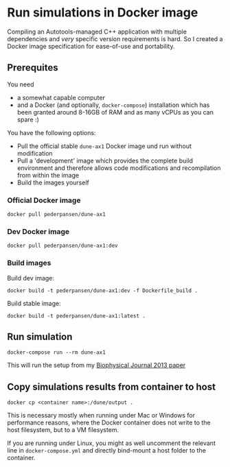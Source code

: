 # Run simulations in Docker image

Compiling an Autotools-managed C++ application with multiple dependencies and _very_ specific version requirements is hard. So I created a Docker image specification for ease-of-use and portability.

## Prerequites

You need 

- a somewhat capable computer
- and a Docker (and optionally, `docker-compose`) installation 
which has been granted around 8-16GB of RAM and as many vCPUs as you can spare :)

You have the following options:
- Pull the official stable `dune-ax1` Docker image und run without modification
- Pull a 'development' image which provides the complete build environment and therefore allows code modifications and recompilation from within the image
- Build the images yourself

### Official Docker image

```
docker pull pederpansen/dune-ax1
```

### Dev Docker image

```
docker pull pederpansen/dune-ax1:dev
```

### Build images

Build dev image:

```
docker build -t pederpansen/dune-ax1:dev -f Dockerfile_build .
```

Build stable image:

```
docker build -t pederpansen/dune-ax1:latest .
```

## Run simulation

```
docker-compose run --rm dune-ax1
```

This will run the setup from my [Biophysical Journal 2013 paper](https://doi.org/10.1016/j.bpj.2013.05.041)

## Copy simulations results from container to host


```
docker cp <container name>:/dune/output .
```

This is necessary mostly when running under Mac or Windows for performance reasons, where the Docker container does
not write to the host filesystem, but to a VM filesystem.

If you are running under Linux, you might as well uncomment the relevant line in `docker-compose.yml` and directly bind-mount a host folder to the container.
